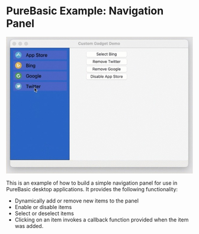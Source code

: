 # PureBasic Example: Navigation Panel

![Example](example-screen.jpg)

This is an example of how to build a simple navigation panel for use in PureBasic desktop applications.  It provides the following functionality:
- Dynamically add or remove new items to the panel
- Enable or disable items
- Select or deselect items
- Clicking on an item invokes a callback function provided when the item was added.

